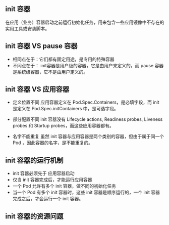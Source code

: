 ## init 容器
在应用（业务）容器启动之前运行初始化任务，用来包含一些应用镜像中不存在的实用工具或安装脚本。

## init 容器 VS pause 容器
- 相同点在于：它们都有固定用途，是专用的特殊容器
- 不同点在于： init容器是用户级的容器，它是由用户来定义的，而 pause 容器是系统级容器，它不是由用户定义的。

## init 容器 VS 应用容器
- 定义位置不同
应用容器定义在 Pod.Spec.Containers，是必填字段，而 init 是定义在 Pod.Spec.initContainers 中，是可选字段。

- 部分配置不同
init 容器没有 Lifecycle actions, Readiness probes, Liveness probes 和 Startup probes，而这些应用容器都有。

- 名字不能重复
虽然 init 容器与应用容器是两个类别的容器，但由于属于同一个 Pod ，因此容器的名字，是不能重复的。

## init 容器的运行机制
- init 容器必须先于 应用容器启动
- 仅当 init 容器完成后，才能运行应用容器
- 一个 Pod 允许有多个 init 容器，做不同的初始化任务
- 当一个 Pod 有多个 init 容器时，这些 init 容器是顺序运行的，一个 init 容器完成之后，才会运行一个 init 容器。

## init 容器的资源问题
```

```
